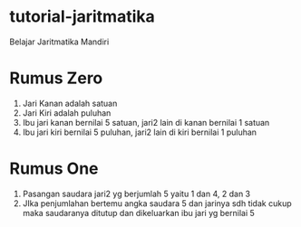 # tutorial-jaritmatika
Belajar Jaritmatika Mandiri
# Rumus Zero
1. Jari Kanan adalah satuan
2. Jari Kiri adalah puluhan
3. Ibu jari kanan bernilai 5 satuan, jari2 lain di kanan bernilai 1 satuan
4. Ibu jari kiri bernilai 5 puluhan, jari2 lain di kiri bernilai 1 puluhan
# Rumus One
1. Pasangan saudara jari2 yg berjumlah 5 yaitu 1 dan 4, 2 dan 3
2. JIka penjumlahan bertemu angka saudara 5 dan jarinya sdh tidak cukup maka saudaranya ditutup dan dikeluarkan ibu jari yg bernilai 5 
